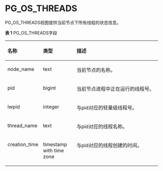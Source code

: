 # PG\_OS\_THREADS<a name="ZH-CN_TOPIC_0242385950"></a>

PG\_OS\_THREADS视图提供当前节点下所有线程的状态信息。

**表 1**  PG\_OS\_THREADS字段

<a name="zh-cn_topic_0237122423_zh-cn_topic_0059778524_t9bee742e9a8f4c818b61077f24462577"></a>
<table><thead align="left"><tr id="zh-cn_topic_0237122423_zh-cn_topic_0059778524_r0ad9dc8bdfd94b359d39da638434f907"><th class="cellrowborder" valign="top" width="23.24%" id="mcps1.2.4.1.1"><p id="zh-cn_topic_0237122423_zh-cn_topic_0059778524_a3bfbbb399c224a0898119b56f1c9d3a8"><a name="zh-cn_topic_0237122423_zh-cn_topic_0059778524_a3bfbbb399c224a0898119b56f1c9d3a8"></a><a name="zh-cn_topic_0237122423_zh-cn_topic_0059778524_a3bfbbb399c224a0898119b56f1c9d3a8"></a>名称</p>
</th>
<th class="cellrowborder" valign="top" width="21.91%" id="mcps1.2.4.1.2"><p id="zh-cn_topic_0237122423_zh-cn_topic_0059778524_aa800b124797d4e6cb7a7bf3104bc6992"><a name="zh-cn_topic_0237122423_zh-cn_topic_0059778524_aa800b124797d4e6cb7a7bf3104bc6992"></a><a name="zh-cn_topic_0237122423_zh-cn_topic_0059778524_aa800b124797d4e6cb7a7bf3104bc6992"></a>类型</p>
</th>
<th class="cellrowborder" valign="top" width="54.85%" id="mcps1.2.4.1.3"><p id="zh-cn_topic_0237122423_zh-cn_topic_0059778524_a8fd84af1f1594ba6ba47ff833756af44"><a name="zh-cn_topic_0237122423_zh-cn_topic_0059778524_a8fd84af1f1594ba6ba47ff833756af44"></a><a name="zh-cn_topic_0237122423_zh-cn_topic_0059778524_a8fd84af1f1594ba6ba47ff833756af44"></a>描述</p>
</th>
</tr>
</thead>
<tbody><tr id="zh-cn_topic_0237122423_zh-cn_topic_0059778524_r5ea41c864089439c8a89c76bd2b7ad20"><td class="cellrowborder" valign="top" width="23.24%" headers="mcps1.2.4.1.1 "><p id="zh-cn_topic_0237122423_zh-cn_topic_0059778524_ac0f6e84f77984e5f9671de85a7f27026"><a name="zh-cn_topic_0237122423_zh-cn_topic_0059778524_ac0f6e84f77984e5f9671de85a7f27026"></a><a name="zh-cn_topic_0237122423_zh-cn_topic_0059778524_ac0f6e84f77984e5f9671de85a7f27026"></a>node_name</p>
</td>
<td class="cellrowborder" valign="top" width="21.91%" headers="mcps1.2.4.1.2 "><p id="zh-cn_topic_0237122423_zh-cn_topic_0059778524_a30ee34806e1e45b299dc5d304cb77b12"><a name="zh-cn_topic_0237122423_zh-cn_topic_0059778524_a30ee34806e1e45b299dc5d304cb77b12"></a><a name="zh-cn_topic_0237122423_zh-cn_topic_0059778524_a30ee34806e1e45b299dc5d304cb77b12"></a>text</p>
</td>
<td class="cellrowborder" valign="top" width="54.85%" headers="mcps1.2.4.1.3 "><p id="zh-cn_topic_0237122423_zh-cn_topic_0059778524_a18e38ea4636848e8803e2ccee4bb68ea"><a name="zh-cn_topic_0237122423_zh-cn_topic_0059778524_a18e38ea4636848e8803e2ccee4bb68ea"></a><a name="zh-cn_topic_0237122423_zh-cn_topic_0059778524_a18e38ea4636848e8803e2ccee4bb68ea"></a>当前节点的名称。</p>
</td>
</tr>
<tr id="zh-cn_topic_0237122423_zh-cn_topic_0059778524_r36c27f3505d5432ba5bbda930afd8e98"><td class="cellrowborder" valign="top" width="23.24%" headers="mcps1.2.4.1.1 "><p id="zh-cn_topic_0237122423_zh-cn_topic_0059778524_a17e271faa860445c8a6b6b774a2c1782"><a name="zh-cn_topic_0237122423_zh-cn_topic_0059778524_a17e271faa860445c8a6b6b774a2c1782"></a><a name="zh-cn_topic_0237122423_zh-cn_topic_0059778524_a17e271faa860445c8a6b6b774a2c1782"></a>pid</p>
</td>
<td class="cellrowborder" valign="top" width="21.91%" headers="mcps1.2.4.1.2 "><p id="zh-cn_topic_0237122423_zh-cn_topic_0059778524_aa17b6f2065af442f8744c55ef59821ee"><a name="zh-cn_topic_0237122423_zh-cn_topic_0059778524_aa17b6f2065af442f8744c55ef59821ee"></a><a name="zh-cn_topic_0237122423_zh-cn_topic_0059778524_aa17b6f2065af442f8744c55ef59821ee"></a>bigint</p>
</td>
<td class="cellrowborder" valign="top" width="54.85%" headers="mcps1.2.4.1.3 "><p id="zh-cn_topic_0237122423_zh-cn_topic_0059778524_a7fd6679483e64b93919d5f02c3caae89"><a name="zh-cn_topic_0237122423_zh-cn_topic_0059778524_a7fd6679483e64b93919d5f02c3caae89"></a><a name="zh-cn_topic_0237122423_zh-cn_topic_0059778524_a7fd6679483e64b93919d5f02c3caae89"></a>当前节点进程中正在运行的线程号。</p>
</td>
</tr>
<tr id="zh-cn_topic_0237122423_zh-cn_topic_0059778524_r8a5ecc5fab2045dcad97071ef3c0709e"><td class="cellrowborder" valign="top" width="23.24%" headers="mcps1.2.4.1.1 "><p id="zh-cn_topic_0237122423_zh-cn_topic_0059778524_a9eef1b0855bf4a2f9d6a97882cc972e4"><a name="zh-cn_topic_0237122423_zh-cn_topic_0059778524_a9eef1b0855bf4a2f9d6a97882cc972e4"></a><a name="zh-cn_topic_0237122423_zh-cn_topic_0059778524_a9eef1b0855bf4a2f9d6a97882cc972e4"></a>lwpid</p>
</td>
<td class="cellrowborder" valign="top" width="21.91%" headers="mcps1.2.4.1.2 "><p id="zh-cn_topic_0237122423_zh-cn_topic_0059778524_a08ffdfa25ae0465391a681adae3b61c6"><a name="zh-cn_topic_0237122423_zh-cn_topic_0059778524_a08ffdfa25ae0465391a681adae3b61c6"></a><a name="zh-cn_topic_0237122423_zh-cn_topic_0059778524_a08ffdfa25ae0465391a681adae3b61c6"></a>integer</p>
</td>
<td class="cellrowborder" valign="top" width="54.85%" headers="mcps1.2.4.1.3 "><p id="zh-cn_topic_0237122423_zh-cn_topic_0059778524_aaac5b6e76d494509b8ada456f0b9c72a"><a name="zh-cn_topic_0237122423_zh-cn_topic_0059778524_aaac5b6e76d494509b8ada456f0b9c72a"></a><a name="zh-cn_topic_0237122423_zh-cn_topic_0059778524_aaac5b6e76d494509b8ada456f0b9c72a"></a>与pid对应的轻量级线程号。</p>
</td>
</tr>
<tr id="zh-cn_topic_0237122423_zh-cn_topic_0059778524_r3d098b630ea9441b9007c73ca02a0168"><td class="cellrowborder" valign="top" width="23.24%" headers="mcps1.2.4.1.1 "><p id="zh-cn_topic_0237122423_zh-cn_topic_0059778524_ae08892c8a9f7466b9d1972325a38b228"><a name="zh-cn_topic_0237122423_zh-cn_topic_0059778524_ae08892c8a9f7466b9d1972325a38b228"></a><a name="zh-cn_topic_0237122423_zh-cn_topic_0059778524_ae08892c8a9f7466b9d1972325a38b228"></a>thread_name</p>
</td>
<td class="cellrowborder" valign="top" width="21.91%" headers="mcps1.2.4.1.2 "><p id="zh-cn_topic_0237122423_zh-cn_topic_0059778524_aeaea89350b3145ceb956844abc2597a7"><a name="zh-cn_topic_0237122423_zh-cn_topic_0059778524_aeaea89350b3145ceb956844abc2597a7"></a><a name="zh-cn_topic_0237122423_zh-cn_topic_0059778524_aeaea89350b3145ceb956844abc2597a7"></a>text</p>
</td>
<td class="cellrowborder" valign="top" width="54.85%" headers="mcps1.2.4.1.3 "><p id="zh-cn_topic_0237122423_zh-cn_topic_0059778524_a1eef23c6d3db48f1a6c60cc2c7ab2544"><a name="zh-cn_topic_0237122423_zh-cn_topic_0059778524_a1eef23c6d3db48f1a6c60cc2c7ab2544"></a><a name="zh-cn_topic_0237122423_zh-cn_topic_0059778524_a1eef23c6d3db48f1a6c60cc2c7ab2544"></a>与pid对应的线程名称。</p>
</td>
</tr>
<tr id="zh-cn_topic_0237122423_zh-cn_topic_0059778524_r25469c0526e948e0a731ebf90096a25e"><td class="cellrowborder" valign="top" width="23.24%" headers="mcps1.2.4.1.1 "><p id="zh-cn_topic_0237122423_zh-cn_topic_0059778524_a99666a3681474c3ca3bbddd4fc99df69"><a name="zh-cn_topic_0237122423_zh-cn_topic_0059778524_a99666a3681474c3ca3bbddd4fc99df69"></a><a name="zh-cn_topic_0237122423_zh-cn_topic_0059778524_a99666a3681474c3ca3bbddd4fc99df69"></a>creation_time</p>
</td>
<td class="cellrowborder" valign="top" width="21.91%" headers="mcps1.2.4.1.2 "><p id="zh-cn_topic_0237122423_zh-cn_topic_0059778524_a605e1068e3af4f2dacb225b15939126a"><a name="zh-cn_topic_0237122423_zh-cn_topic_0059778524_a605e1068e3af4f2dacb225b15939126a"></a><a name="zh-cn_topic_0237122423_zh-cn_topic_0059778524_a605e1068e3af4f2dacb225b15939126a"></a>timestamp with time zone</p>
</td>
<td class="cellrowborder" valign="top" width="54.85%" headers="mcps1.2.4.1.3 "><p id="zh-cn_topic_0237122423_zh-cn_topic_0059778524_a16542140e5d04d92976b818a8978196c"><a name="zh-cn_topic_0237122423_zh-cn_topic_0059778524_a16542140e5d04d92976b818a8978196c"></a><a name="zh-cn_topic_0237122423_zh-cn_topic_0059778524_a16542140e5d04d92976b818a8978196c"></a>与pid对应的线程创建的时间。</p>
</td>
</tr>
</tbody>
</table>

